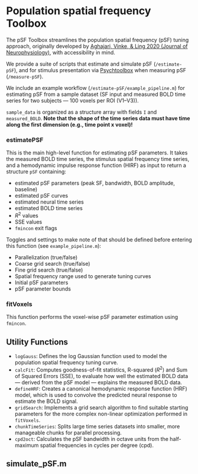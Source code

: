 # Population spatial frequency Toolbox

The pSF Toolbox streamlines the population spatial frequency (pSF) tuning approach, originally developed by [Aghajari, Vinke, & Ling 2020 (Journal of Neurophysiology)](https://doi.org/10.1152/jn.00291.2019), with accessibility in mind. 

We provide a suite of scripts that estimate and simulate pSF (`/estimate-pSF`), and for stimulus presentation via [Psychtoolbox](http://psychtoolbox.org) when measuring pSF (`/measure-pSF`). 

We include an example workflow (`/estimate-pSF/example_pipeline.m`) for estimating pSF from a sample dataset (SF input and measured BOLD time series for two subjects — 100 voxels per ROI (V1–V3)).

`sample_data` is organized as a structure array with fields `I` and `measured_BOLD`. **Note that the shape of the time series data must have time along the first dimension (e.g., time point x voxel)!**

### estimatePSF
This is the main high-level function for estimating pSF parameters. It takes the measured BOLD time series, the stimulus spatial frequency time series, and a hemodynamic impulse response function (HIRF) as input to return a structure `pSF` containing:
- estimated pSF parameters (peak SF, bandwidth, BOLD amplitude, baseline)
- estimated pSF curves
- estimated neural time series
- estimated BOLD time series
- $R^2$ values
- SSE values
- `fmincon` exit flags

Toggles and settings to make note of that should be defined before entering this function (see `example_pipeline.m`):
- Parallelization (true/false)
- Coarse grid search (true/false)
- Fine grid search (true/false)
- Spatial frequency range used to generate tuning curves 
- Initial pSF parameters
- pSF parameter bounds

### fitVoxels
This function performs the voxel-wise pSF parameter estimation using `fmincon`.

## Utility Functions
*   `logGauss`: Defines the log Gaussian function used to model the population spatial frequency tuning curve.
*   `calcFit`: Computes goodness-of-fit statistics, R-squared ($R^2$) and Sum of Squared Errors (SSE), to evaluate how well the estimated BOLD data — derived from the pSF model — explains the measured BOLD data.
*   `defineHRF`: Creates a canonical hemodynamic response function (HRF) model, which is used to convolve the predicted neural response to estimate the BOLD signal.
*   `gridSearch`: Implements a grid search algorithm to find suitable starting parameters for the more complex non-linear optimization performed in `fitVoxels`.
*   `chunkTimeSeries`: Splits large time series datasets into smaller, more manageable chunks for parallel processing.
*   `cpd2oct`: Calculates the pSF bandwidth in octave units from the half-maximum spatial frequencies in cycles per degree (cpd).


## simulate_pSF.m